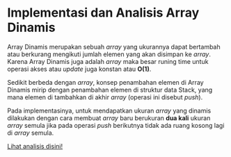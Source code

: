 # Implementasi dan Analisis Array Dinamis

Array Dinamis merupakan sebuah _array_ yang ukurannya dapat bertambah atau berkurang mengikuti jumlah elemen yang akan disimpan ke _array_. Karena Array Dinamis juga adalah _array_ maka besar runing time untuk operasi akses atau _update_ juga konstan atau __O(1)__.

Sedikit berbeda dengan _array_, konsep penambahan elemen di Array Dinamis mirip dengan penambahan elemen di struktur data Stack, yang mana elemen di tambahkan di akhir _array_ (operasi ini disebut _push_).

Pada implementasinya, untuk mendapatkan ukuran _array_ yang dinamis dilakukan dengan cara membuat _array_ baru berukuran __dua kali__ ukuran _array_ semula jika pada operasi _push_ berikutnya tidak ada ruang kosong lagi di _array_ semula.

<a href="https://github.com/josestg/dynamic-array-cpp/blob/master/asd.pdf">Lihat analisis disini!</a>




 
